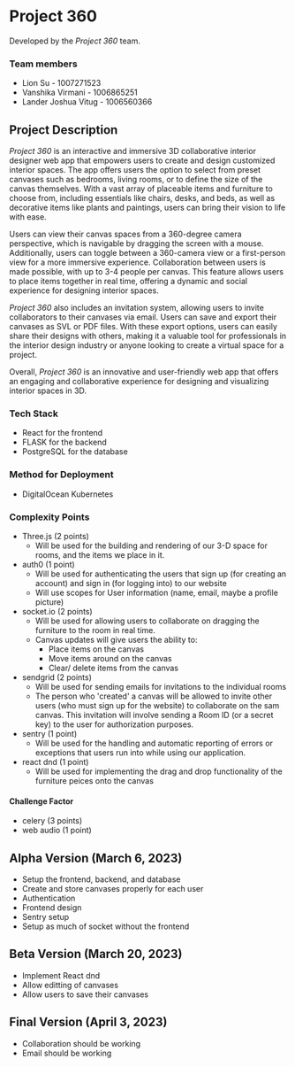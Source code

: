 # Project 360

Developed by the _Project 360_ team.

### Team members

- Lion Su - 1007271523
- Vanshika Virmani - 1006865251
- Lander Joshua Vitug - 1006560366

## Project Description

_Project 360_ is an interactive and immersive 3D collaborative interior designer web app that empowers users to create and design customized interior spaces. The app offers users the option to select from preset canvases such as bedrooms, living rooms, or to define the size of the canvas themselves. With a vast array of placeable items and furniture to choose from, including essentials like chairs, desks, and beds, as well as decorative items like plants and paintings, users can bring their vision to life with ease.

Users can view their canvas spaces from a 360-degree camera perspective, which is navigable by dragging the screen with a mouse. Additionally, users can toggle between a 360-camera view or a first-person view for a more immersive experience. Collaboration between users is made possible, with up to 3-4 people per canvas. This feature allows users to place items together in real time, offering a dynamic and social experience for designing interior spaces.

_Project 360_ also includes an invitation system, allowing users to invite collaborators to their canvases via email. Users can save and export their canvases as SVL or PDF files. With these export options, users can easily share their designs with others, making it a valuable tool for professionals in the interior design industry or anyone looking to create a virtual space for a project.

Overall, _Project 360_ is an innovative and user-friendly web app that offers an engaging and collaborative experience for designing and visualizing interior spaces in 3D.

### Tech Stack

- React for the frontend
- FLASK for the backend
- PostgreSQL for the database

### Method for Deployment

- DigitalOcean Kubernetes

### Complexity Points

- Three.js (2 points)
  - Will be used for the building and rendering of our 3-D space for rooms, and the items we place in it.
- auth0 (1 point)
  - Will be used for authenticating the users that sign up (for creating an account) and sign in (for logging into) to our website
  - Will use scopes for User information (name, email, maybe a profile picture)
- socket.io (2 points)
  - Will be used for allowing users to collaborate on dragging the furniture to the room in real time.
  - Canvas updates will give users the ability to:
    - Place items on the canvas
    - Move items around on the canvas
    - Clear/ delete items from the canvas
- sendgrid (2 points)
  - Will be used for sending emails for invitations to the individual rooms
  - The person who 'created' a canvas will be allowed to invite other users (who must sign up for the website) to collaborate on the sam canvas. This invitation will involve sending a Room ID (or a secret key) to the user for authorization purposes.
- sentry (1 point)
  - Will be used for the handling and automatic reporting of errors or exceptions that users run into while using our application.
- react dnd (1 point)
  - Will be used for implementing the drag and drop functionality of the furniture peices onto the canvas

#### Challenge Factor

- celery (3 points)
- web audio (1 point)

## Alpha Version (March 6, 2023)

- Setup the frontend, backend, and database
- Create and store canvases properly for each user
- Authentication
- Frontend design
- Sentry setup
- Setup as much of socket without the frontend

## Beta Version (March 20, 2023)

- Implement React dnd
- Allow editting of canvases
- Allow users to save their canvases

## Final Version (April 3, 2023)

- Collaboration should be working
- Email should be working
